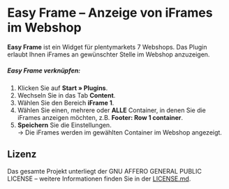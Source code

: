 # Easy Frame – Anzeige von iFrames im Webshop

**Easy Frame** ist ein Widget für plentymarkets 7 Webshops. Das Plugin erlaubt Ihnen iFrames an gewünschter Stelle im Webshop anzuzeigen.

##### Easy Frame verknüpfen:

1. Klicken Sie auf **Start » Plugins**.
2. Wechseln Sie in das Tab **Content**. 
3. Wählen Sie den Bereich **iFrame 1**.
4. Wählen Sie einen, mehrere oder **ALLE** Container, in denen Sie die iFrames anzeigen möchten, z.B. **Footer: Row 1 container**.
5. **Speichern** Sie die Einstellungen.<br /> → Die iFrames werden im gewählten Container im Webshop angezeigt.

## Lizenz

Das gesamte Projekt unterliegt der GNU AFFERO GENERAL PUBLIC LICENSE – weitere Informationen finden Sie in der [LICENSE.md](https://github.com/plentymarkets/plugin-easy-frame/blob/master/LICENSE.md).